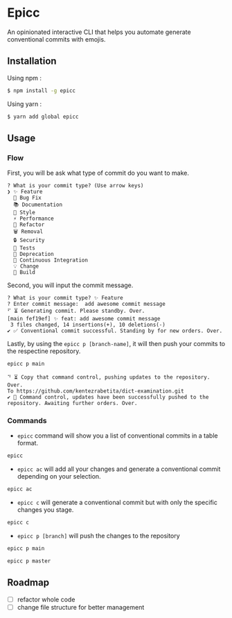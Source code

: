 # Epicc

An opinionated interactive CLI that helps you automate generate conventional commits with emojis.

## Installation
Using npm :
```sh
$ npm install -g epicc
```
Using yarn :
```sh
$ yarn add global epicc
```

## Usage

### Flow

First, you will be ask what type of commit do you want to make.

```
? What is your commit type? (Use arrow keys)
❯ ✨ Feature 
  🐞 Bug Fix 
  📚 Documentation 
  🎨 Style 
  ⚡️ Performance 
  🔨 Refactor 
  🗑️ Removal 
  🔒 Security 
  🚨 Tests 
  💩 Deprecation 
  💚 Continuous Integration 
  💡 Change 
  🔧 Build 
```

Second, you will input the commit message.

```
? What is your commit type? ✨ Feature
? Enter commit message:  add awesome commit message
⠋ ⏳ Generating commit. Please standby. Over.
[main fef19ef] ✨ feat: add awesome commit message
 3 files changed, 14 insertions(+), 10 deletions(-)
✔ ✅ Conventional commit successful. Standing by for new orders. Over.
```

Lastly, by using the `epicc p [branch-name]`, it will then push your commits to the respectine repository.

```sh
epicc p main
```

```
⠙ ⏳ Copy that command control, pushing updates to the repository. Over.
To https://github.com/kentezrabetita/dict-examination.git
✔ 🚀 Command control, updates have been successfully pushed to the repository. Awaiting further orders. Over.
```

### Commands

 - `epicc` command will show you a list of conventional commits in a table format.
 
```bash
epicc
```

 - `epicc ac` will add all your changes and generate a conventional commit depending on your selection.
 
```bash
epicc ac
```

 - `epicc c` will generate a conventional commit but with only the specific changes you stage.
 
```bash
epicc c
```

 - `epicc p [branch]` will push the changes to the repository
 
```bash
epicc p main
```
```bash
epicc p master
```

## Roadmap
- [ ] refactor whole code
- [ ] change file structure for better management
